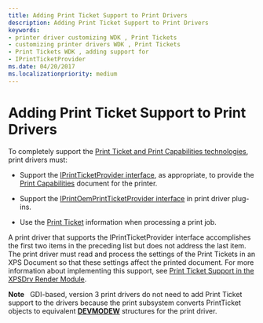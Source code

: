 ```yaml
---
title: Adding Print Ticket Support to Print Drivers
description: Adding Print Ticket Support to Print Drivers
keywords:
- printer driver customizing WDK , Print Tickets
- customizing printer drivers WDK , Print Tickets
- Print Tickets WDK , adding support for
- IPrintTicketProvider
ms.date: 04/20/2017
ms.localizationpriority: medium
---
```


# Adding Print Ticket Support to Print Drivers


To completely support the [Print Ticket and Print Capabilities technologies](print-ticket-and-print-capabilities-technologies.md), print drivers must:

-   Support the [IPrintTicketProvider interface](/previous-versions/windows/hardware/drivers/ff554375(v=vs.85)), as appropriate, to provide the [Print Capabilities](print-capabilities.md) document for the printer.

-   Support the [IPrintOemPrintTicketProvider interface](/windows-hardware/drivers/ddi/prcomoem/nn-prcomoem-iprintoemprintticketprovider) in print driver plug-ins.

-   Use the [Print Ticket](print-ticket.md) information when processing a print job.

A print driver that supports the IPrintTicketProvider interface accomplishes the first two items in the preceding list but does not address the last item. The print driver must read and process the settings of the Print Tickets in an XPS Document so that these settings affect the printed document. For more information about implementing this support, see [Print Ticket Support in the XPSDrv Render Module](print-ticket-support-in-the-xpsdrv-render-module.md).

**Note**   GDI-based, version 3 print drivers do not need to add Print Ticket support to the drivers because the print subsystem converts PrintTicket objects to equivalent [**DEVMODEW**](/windows/win32/api/wingdi/ns-wingdi-devmodew) structures for the print driver.

 

 

